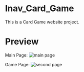 # Inav_Card_Game
This is a Card Game website project. 

# Preview
Main Page: 
![main page](https://github.com/PrateekRavi301/Inav_Card_Game/assets/71365724/e0fd15bb-facf-4da4-b30d-0753ae0367a9)

Game Page:
![second page](https://github.com/PrateekRavi301/Inav_Card_Game/assets/71365724/d3cd867e-8136-4538-91d4-596f45a0ab47)
